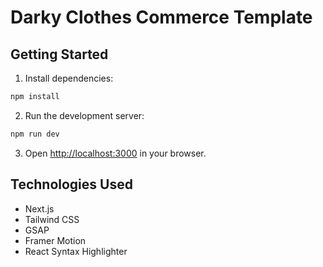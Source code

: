 # Darky Clothes Commerce Template
## Getting Started

1. Install dependencies:
```bash
npm install
```

2. Run the development server:
```bash
npm run dev
```

3. Open [http://localhost:3000](http://localhost:3000) in your browser.

## Technologies Used

- Next.js
- Tailwind CSS
- GSAP
- Framer Motion
- React Syntax Highlighter